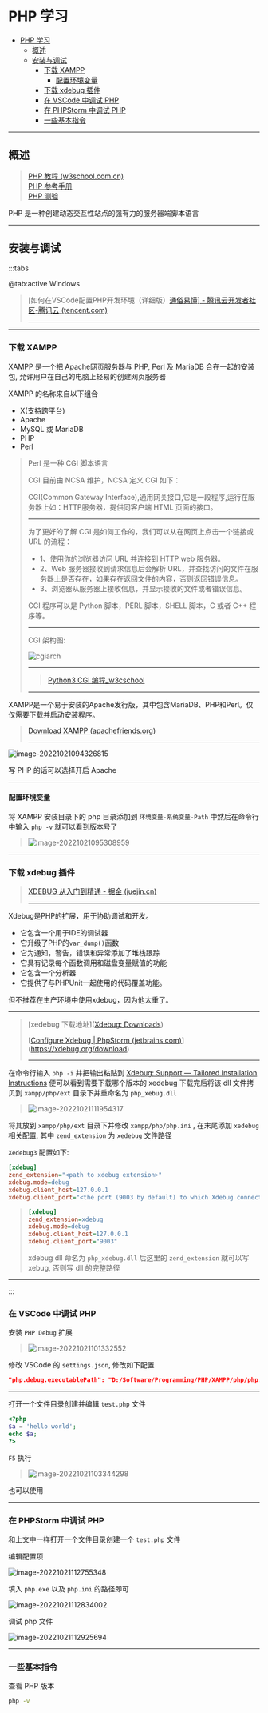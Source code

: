 # PHP 学习

- [PHP 学习](#php-学习)
  - [概述](#概述)
  - [安装与调试](#安装与调试)
    - [下载 XAMPP](#下载-xampp)
      - [配置环境变量](#配置环境变量)
    - [下载 xdebug 插件](#下载-xdebug-插件)
    - [在 VSCode 中调试 PHP](#在-vscode-中调试-php)
    - [在 PHPStorm 中调试 PHP](#在-phpstorm-中调试-php)
    - [一些基本指令](#一些基本指令)

---

## 概述

> [PHP 教程 (w3school.com.cn)](https://www.w3school.com.cn/php/index.asp)  
> [PHP 参考手册](https://www.w3school.com.cn/php/php_ref.asp)  
> [PHP 测验](https://www.w3school.com.cn/php/php_quiz.asp)  

PHP 是一种创建动态交互性站点的强有力的服务器端脚本语言

---

## 安装与调试

:::tabs

@tab:active Windows

> [如何在VSCode配置PHP开发环境（详细版）[通俗易懂\] - 腾讯云开发者社区-腾讯云 (tencent.com)](https://cloud.tencent.com/developer/article/1990743)
>
> ---

---

### 下载 XAMPP

XAMPP 是一个把 Apache网页服务器与 PHP, Perl 及 MariaDB 合在一起的安装包, 允许用户在自己的电脑上轻易的创建网页服务器

XAMPP 的名称来自以下组合

- X(支持跨平台)
- Apache
- MySQL 或 MariaDB 
- PHP
- Perl

> Perl 是一种 CGI 脚本语言
>
> CGI 目前由 NCSA 维护，NCSA 定义 CGI 如下：
>
> CGI(Common Gateway Interface),通用网关接口,它是一段程序,运行在服务器上如：HTTP服务器，提供同客户端 HTML 页面的接口。
>
> ---
>
> 为了更好的了解 CGI 是如何工作的，我们可以从在网页上点击一个链接或 URL 的流程：
>
> - 1、使用你的浏览器访问 URL 并连接到 HTTP web 服务器。
> - 2、Web 服务器接收到请求信息后会解析 URL，并查找访问的文件在服务器上是否存在，如果存在返回文件的内容，否则返回错误信息。
> - 3、浏览器从服务器上接收信息，并显示接收的文件或者错误信息。
>
> CGI 程序可以是 Python 脚本，PERL 脚本，SHELL 脚本，C 或者 C++ 程序等。
>
> ---
>
> CGI 架构图:
>
> ![cgiarch](http://cdn.ayusummer233.top/img/202210210941771.png)
>
> ---
>
> > [Python3 CGI 编程_w3cschool](https://www.w3cschool.cn/python3/python3-cgi-programming.html)
>
> ---

XAMPP是一个易于安装的Apache发行版，其中包含MariaDB、PHP和Perl。仅仅需要下载并启动安装程序。

> [Download XAMPP (apachefriends.org)](https://www.apachefriends.org/zh_cn/download.html)
>
> ---

![image-20221021094326815](http://cdn.ayusummer233.top/img/202210210946224.png)

写 PHP 的话可以选择开启 Apache

---

#### 配置环境变量

将 XAMPP 安装目录下的 php 目录添加到 `环境变量-系统变量-Path` 中然后在命令行中输入 `php -v` 就可以看到版本号了

> ![image-20221021095308959](http://cdn.ayusummer233.top/img/202210210953864.png)

---


### 下载 xdebug 插件

> [XDEBUG 从入门到精通 - 掘金 (juejin.cn)](https://juejin.cn/post/7045941450248306719)
>
> ---

Xdebug是PHP的扩展，用于协助调试和开发。

- 它包含一个用于IDE的调试器
- 它升级了PHP的`var_dump()`函数
- 它为通知，警告，错误和异常添加了堆栈跟踪
- 它具有记录每个函数调用和磁盘变量赋值的功能
- 它包含一个分析器
- 它提供了与PHPUnit一起使用的代码覆盖功能。

 但不推荐在生产环境中使用xdebug，因为他太重了。

---

> [xedebug 下载地址]([Xdebug: Downloads](https://xdebug.org/download))
>
> [[Configure Xdebug | PhpStorm (jetbrains.com)](https://www.jetbrains.com/help/phpstorm/2022.2/configuring-xdebug.html#c54f0dec)](https://xdebug.org/download)
>
> ---

在命令行输入 `php -i` 并把输出粘贴到 [Xdebug: Support — Tailored Installation Instructions](https://xdebug.org/wizard) 便可以看到需要下载哪个版本的 xedebug
下载完后将该 dll 文件拷贝到 `xampp/php/ext` 目录下并重命名为 `php_xebug.dll` 

> ![image-20221021111954317](http://cdn.ayusummer233.top/img/202210211119490.png)





将其放到 `xampp/php/ext` 目录下并修改 `xampp/php/php.ini` , 在末尾添加 `xedebug` 相关配置, 其中 `zend_extension` 为 `xedebug` 文件路径

`Xedebug3` 配置如下:

```ini
[xdebug]
zend_extension="<path to xdebug extension>"
xdebug.mode=debug
xdebug.client_host=127.0.0.1
xdebug.client_port="<the port (9003 by default) to which Xdebug connects>"
```

> ```ini
> [xdebug]
> zend_extension=xdebug
> xdebug.mode=debug
> xdebug.client_host=127.0.0.1
> xdebug.client_port="9003"
> ```
>
> xdebug dll 命名为 `php_xdebug.dll` 后这里的 `zend_extension` 就可以写 xebug, 否则写 dll 的完整路径

---

:::

### 在 VSCode 中调试 PHP

安装 `PHP Debug` 扩展

> ![image-20221021101332552](http://cdn.ayusummer233.top/img/202210211013664.png)

修改 VSCode 的 `settings.json`, 修改如下配置

```json
"php.debug.executablePath": "D:/Software/Programming/PHP/XAMPP/php/php.exe",
```

---

打开一个文件目录创建并编辑 `test.php` 文件

```php
<?php
$a = 'hello world';
echo $a;
?>
```

`F5` 执行

> ![image-20221021103344298](http://cdn.ayusummer233.top/img/202210211033410.png)

也可以使用

---

### 在 PHPStorm 中调试 PHP

和上文中一样打开一个文件目录创建一个 `test.php` 文件

编辑配置项

![image-20221021112755348](http://cdn.ayusummer233.top/img/202210211127460.png)

填入 `php.exe` 以及 `php.ini` 的路径即可

![image-20221021112834002](http://cdn.ayusummer233.top/img/202210211128117.png)

调试 php 文件

![image-20221021112925694](http://cdn.ayusummer233.top/img/202210211129809.png)

---
### 一些基本指令

查看 PHP 版本

```bash
php -v
```
